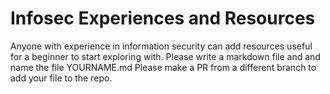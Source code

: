 # Infosec Experiences and Resources

Anyone with experience in information security can add resources useful
for a beginner to start exploring with. Please write a markdown file and
and name the file YOURNAME.md
Please make a PR from a different branch to add your file to the repo.
